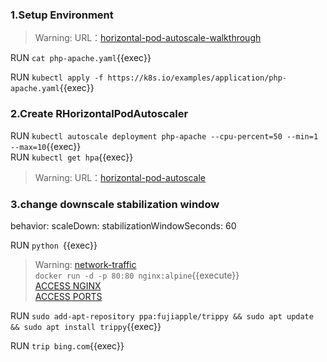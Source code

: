### 1.Setup Environment 
>Warning:  URL：[horizontal-pod-autoscale-walkthrough](https://kubernetes.io/docs/tasks/run-application/horizontal-pod-autoscale-walkthrough)

RUN `cat php-apache.yaml`{{exec}}  

RUN `kubectl apply -f https://k8s.io/examples/application/php-apache.yaml`{{exec}}


### 2.Create RHorizontalPodAutoscaler

RUN `kubectl autoscale deployment php-apache --cpu-percent=50 --min=1 --max=10`{{exec}}  
RUN `kubectl get hpa`{{exec}}  

>Warning:  URL：[horizontal-pod-autoscale](https://kubernetes.io/docs/tasks/run-application/horizontal-pod-autoscale)


### 3.change downscale stabilization window 

behavior:
  scaleDown:
    stabilizationWindowSeconds: 60






RUN `python `{{exec}}      




>Warning:  [network-traffic](https://github.com/killercoda/scenario-examples/blob/main/network-traffic/step1.md)     
`docker run -d -p 80:80 nginx:alpine`{{execute}}       
[ACCESS NGINX]({{TRAFFIC_HOST1_80}})    
[ACCESS PORTS]({{TRAFFIC_SELECTOR}})


RUN `sudo add-apt-repository ppa:fujiapple/trippy && sudo apt update && sudo apt install trippy`{{exec}} 

RUN `trip bing.com`{{exec}} 








